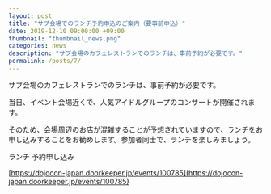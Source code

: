 ```yaml
---
layout: post
title: "サブ会場でのランチ予約申込のご案内（要事前申込）"
date: 2019-12-10 09:00:00 +09:00
thumbnail: "thumbnail_news.png"
categories: news
description: "サブ会場のカフェレストランでのランチは、事前予約が必要です。"
permalink: /posts/7/
---
```


サブ会場のカフェレストランでのランチは、事前予約が必要です。

当日、イベント会場近くで、人気アイドルグループのコンサートが開催されます。

そのため、会場周辺のお店が混雑することが予想されていますので、ランチをお申し込みすることをお勧めします。参加者同士で、ランチを楽しみましょう。

ランチ 予約申し込み

[https://dojocon-japan.doorkeeper.jp/events/100785](https://dojocon-japan.doorkeeper.jp/events/100785)


